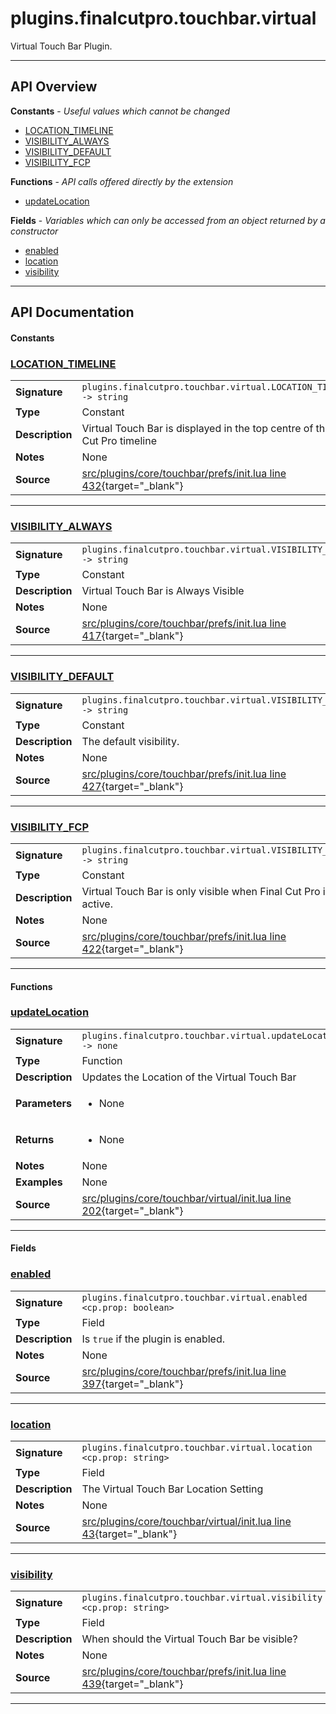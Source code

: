 # plugins.finalcutpro.touchbar.virtual

Virtual Touch Bar Plugin.

---

## API Overview
**Constants** - _Useful values which cannot be changed_
 * [LOCATION_TIMELINE](#location_timeline)
 * [VISIBILITY_ALWAYS](#visibility_always)
 * [VISIBILITY_DEFAULT](#visibility_default)
 * [VISIBILITY_FCP](#visibility_fcp)

**Functions** - _API calls offered directly by the extension_
 * [updateLocation](#updatelocation)

**Fields** - _Variables which can only be accessed from an object returned by a constructor_
 * [enabled](#enabled)
 * [location](#location)
 * [visibility](#visibility)


---

## API Documentation

#### Constants


### [LOCATION_TIMELINE](#location_timeline)

|                                             |                                                                                     |
| --------------------------------------------|-------------------------------------------------------------------------------------|
| **Signature**                               | `plugins.finalcutpro.touchbar.virtual.LOCATION_TIMELINE -> string`                                                                    |
| **Type**                                    | Constant                                                                     |
| **Description**                             | Virtual Touch Bar is displayed in the top centre of the Final Cut Pro timeline                                                                     |
| **Notes**                                   | None |
| **Source**                                  | [src/plugins/core/touchbar/prefs/init.lua line 432](https://github.com/CommandPost/CommandPost/blob/develop/src/plugins/core/touchbar/prefs/init.lua#L432){target="_blank"} |

---


### [VISIBILITY_ALWAYS](#visibility_always)

|                                             |                                                                                     |
| --------------------------------------------|-------------------------------------------------------------------------------------|
| **Signature**                               | `plugins.finalcutpro.touchbar.virtual.VISIBILITY_ALWAYS -> string`                                                                    |
| **Type**                                    | Constant                                                                     |
| **Description**                             | Virtual Touch Bar is Always Visible                                                                     |
| **Notes**                                   | None |
| **Source**                                  | [src/plugins/core/touchbar/prefs/init.lua line 417](https://github.com/CommandPost/CommandPost/blob/develop/src/plugins/core/touchbar/prefs/init.lua#L417){target="_blank"} |

---


### [VISIBILITY_DEFAULT](#visibility_default)

|                                             |                                                                                     |
| --------------------------------------------|-------------------------------------------------------------------------------------|
| **Signature**                               | `plugins.finalcutpro.touchbar.virtual.VISIBILITY_DEFAULT -> string`                                                                    |
| **Type**                                    | Constant                                                                     |
| **Description**                             | The default visibility.                                                                     |
| **Notes**                                   | None |
| **Source**                                  | [src/plugins/core/touchbar/prefs/init.lua line 427](https://github.com/CommandPost/CommandPost/blob/develop/src/plugins/core/touchbar/prefs/init.lua#L427){target="_blank"} |

---


### [VISIBILITY_FCP](#visibility_fcp)

|                                             |                                                                                     |
| --------------------------------------------|-------------------------------------------------------------------------------------|
| **Signature**                               | `plugins.finalcutpro.touchbar.virtual.VISIBILITY_FCP -> string`                                                                    |
| **Type**                                    | Constant                                                                     |
| **Description**                             | Virtual Touch Bar is only visible when Final Cut Pro is active.                                                                     |
| **Notes**                                   | None |
| **Source**                                  | [src/plugins/core/touchbar/prefs/init.lua line 422](https://github.com/CommandPost/CommandPost/blob/develop/src/plugins/core/touchbar/prefs/init.lua#L422){target="_blank"} |

---

#### Functions


### [updateLocation](#updatelocation)

|                                             |                                                                                     |
| --------------------------------------------|-------------------------------------------------------------------------------------|
| **Signature**                               | `plugins.finalcutpro.touchbar.virtual.updateLocation() -> none`                                                                    |
| **Type**                                    | Function                                                                     |
| **Description**                             | Updates the Location of the Virtual Touch Bar                                                                     |
| **Parameters**                              | <ul><li>None</li></ul> |
| **Returns**                                 | <ul><li>None</li></ul>          |
| **Notes**                                   | None |
| **Examples**                                | None |
| **Source**                                  | [src/plugins/core/touchbar/virtual/init.lua line 202](https://github.com/CommandPost/CommandPost/blob/develop/src/plugins/core/touchbar/virtual/init.lua#L202){target="_blank"} |

---

#### Fields


### [enabled](#enabled)

|                                             |                                                                                     |
| --------------------------------------------|-------------------------------------------------------------------------------------|
| **Signature**                               | `plugins.finalcutpro.touchbar.virtual.enabled <cp.prop: boolean>`                                                                    |
| **Type**                                    | Field                                                                     |
| **Description**                             | Is `true` if the plugin is enabled.                                                                     |
| **Notes**                                   | None |
| **Source**                                  | [src/plugins/core/touchbar/prefs/init.lua line 397](https://github.com/CommandPost/CommandPost/blob/develop/src/plugins/core/touchbar/prefs/init.lua#L397){target="_blank"} |

---


### [location](#location)

|                                             |                                                                                     |
| --------------------------------------------|-------------------------------------------------------------------------------------|
| **Signature**                               | `plugins.finalcutpro.touchbar.virtual.location <cp.prop: string>`                                                                    |
| **Type**                                    | Field                                                                     |
| **Description**                             | The Virtual Touch Bar Location Setting                                                                     |
| **Notes**                                   | None |
| **Source**                                  | [src/plugins/core/touchbar/virtual/init.lua line 43](https://github.com/CommandPost/CommandPost/blob/develop/src/plugins/core/touchbar/virtual/init.lua#L43){target="_blank"} |

---


### [visibility](#visibility)

|                                             |                                                                                     |
| --------------------------------------------|-------------------------------------------------------------------------------------|
| **Signature**                               | `plugins.finalcutpro.touchbar.virtual.visibility <cp.prop: string>`                                                                    |
| **Type**                                    | Field                                                                     |
| **Description**                             | When should the Virtual Touch Bar be visible?                                                                     |
| **Notes**                                   | None |
| **Source**                                  | [src/plugins/core/touchbar/prefs/init.lua line 439](https://github.com/CommandPost/CommandPost/blob/develop/src/plugins/core/touchbar/prefs/init.lua#L439){target="_blank"} |

---

